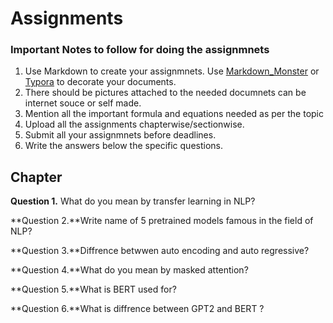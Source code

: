 ﻿# Assignments 

### Important Notes to follow for doing the assignmnets

1. Use Markdown to create your assignmnets. Use <a href="https://markdownmonster.west-wind.com/" target="_blank">Markdown_Monster</a> or <a href="https://typora.io/" target="_blank">Typora</a> to decorate your documents. 
2. There should be pictures attached to the needed documnets can be internet souce or self made.
3. Mention all the important formula and equations needed as per the topic
4. Upload all the assignments chapterwise/sectionwise.
5. Submit all your assignmnets before deadlines.
6. Write the answers below the specific questions.

## Chapter

**Question 1.** What do you mean by transfer learning in NLP?

**Question 2.**Write name of 5 pretrained models famous in the field of NLP?

**Question 3.**Diffrence betwwen auto encoding and auto regressive?

**Question 4.**What do you mean by masked attention?

**Question 5.**What is BERT used for?

**Question 6.**What is diffrence between GPT2 and BERT ?